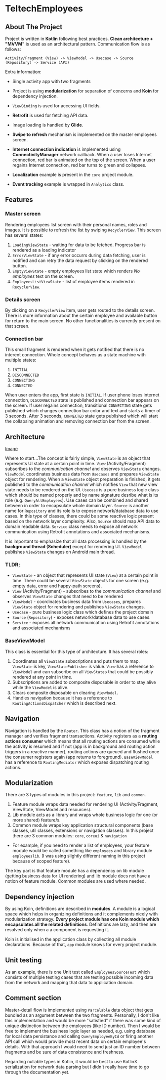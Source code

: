 # TeltechEmployees


## About The Project

Project is written in **Kotlin** following best practices. **Clean architecture + "MVVM"** is used as an architectural pattern. Communication flow is as follows:

`Activity/Fragment (View) -> ViewModel -> Usecase -> Source (Repository) -> Service (API)`

Extra information:

* Single activity app with two fragments

* Project is using **modularization** for separation of concerns and **Koin** for dependency injection. 

* `ViewBinding` is used for accessing UI fields.

* **Retrofit** is used for fetching API data. 

* Image loading is handled by **Glide**.

* **Swipe to refresh** mechanism is implemented on the master employees screen.

* **Internet connection indication** is implemented using **ConnectivityManager** network callback. When a user loses Internet connection, red bar is animated on the top of the screen. When a user regains Internet connection, red bar turns to green and collapses.

* **Localization** example is present in the `core` project module.

* **Event tracking** example is wrapped in `Analytics` class.


## Features

### Master screen
Rendering employees list screen with their personal names, roles and images. It is possible to refresh the list by swiping `RecyclerView`. This screen has several states:
1. `LoadingViewState` - waiting for data to be fetched. Progress bar is rendered as a loading indicator
2. `ErrorViewState` - if any error occurrs during data fetching, user is notified and can retry the data request by clicking on the rendered button.
3. `EmptyViewState` - empty employees list state which renders *No employees* text on the screen.
4. `EmployeesListViewState` - list of employee items rendered in `RecyclerView`.

### Details screen
By clicking on a `RecyclerView` item, user gets routed to the details screen. There is more information about the certain employee and available button for return to the main screen. No other functionalities is currently present on that screen.


### Connection bar
This small fragment is rendered when it gets notified that there is no interent connection. Whole concept behaves as a state machine with multiple states:
1. `INITIAL`
2. `DISCONNECTED`
3. `CONNECTING`
4. `CONNECTED`

When user enters the app, first state is `INITIAL`. If user phone loses internet connection, `DISCONNECTED` state is published and connection bar appears on the screen. If user regains connection, transitional `CONNECTING` state gets published which changes connection bar color and text and starts a timer of 3 seconds. After 3 seconds, `CONNECTED` state gets published which will start the collapsing animation and removing connection bar from the screen.


## Architecture
[Image](https://imgur.com/DgFVJWc)

Where to start...The concept is fairly simple, `ViewState` is an object that represents UI state at a certain point in time. `View` (Activity/Fragment) subscribes to the *communication channel* and observes `ViewState` changes. `ViewModel` coordinates business data from `Usecases` and prepares `ViewState` object for rendering. When a `ViewState` object preparation is finished, it gets published to the *communication channel* which notifies `View` that new view state needs to be rendered on the UI. `Usecase` is a pure business logic class which should be named properly and by name signature desribe what is its role (e.g. `QueryAllEmployees`). Use cases can be combined and shared between in order to encapsulate whole domain layer. `Source` is another name for `Repository` and its role is to expose network/database data to use cases. In this type of classes, there could be some reactive logic present based on the network layer complexity. Also, `Source` should map API data to domain readable data. `Service` class needs to expose all network communication using Retrofit annotations and associated mechanisms.

It is important to emphasize that all data processing is handled by the **background thread (Scheduler)** except for rendering UI. `ViewModel` publishes `ViewState` changes on Android main thread. 

### TLDR;
* `ViewState` - an object that represents UI state (`View`) at a certain point in time. There could be several `ViewState` objects for one screen (e.g. empty data, error and happy-path screens).
* `View` (Activity/Fragment) - subscribes to the *communication channel* and observes `ViewState` changes that need to be rendered
* `ViewModel` - coordinates business data from `Usecases`, prepares `ViewState` object for rendering and publishes `ViewState` changes.
* `Usecase` - pure business logic class which defines the project domain
* `Source` (`Repository`) - exposes network/database data to use cases.
* `Service` - exposes all network communication using Retrofit annotations and associated mechanisms

### BaseViewModel
This class is essential for this type of architecture. It has several roles:
1. Coordinates all `ViewState` subscriptions and puts them to map. `ViewState` is key, `ViewStatePublisher` is value. `View` has a reference to `ViewModel` and can subscribe on all `ViewState`s that could be possibly rendered at any point in time.
2. Subscriptions are added to composite disposable in order to stay alive while the `ViewModel` is alive.
3. Clears composite disposable on clearing `ViewModel`.
4. Handles navigation because it has a reference to `RoutingActionsDispatcher` which is described next.


## Navigation
Navigation is handled by the `Router`. This class has a notion of the fragment manager and verifies fragment transactions. Activity registers as a **routing actions consumer** which means that all routing actions are consumed while the activity is resumed and if not (app is in background and routing action triggers in a reactive manner), routing actions are queued and flushed once the consumer registers again (app returns to foreground). `BaseViewModel` has a reference to `RoutingMediator` which exposes dispatching routing actions.

## Modularization
There are 3 types of modules in this project: `feature`, `lib` and `common`. 
1. Feature module wraps data needed for rendering UI (Activity/Fragment, ViewState, ViewModel and resources). 
2. Lib module acts as a library and wraps whole business logic for one (or more shared) feature/s. 
3. Common module wraps key application structural components (base classes, util classes, extensions or navigation classes). In this project there are 3 common modules: `core`, `coreui` & `navigation`

* For example, if you need to render a list of employees, your feature module would be called something like `employees` and library module `employeeslib`. (I was using slightly different naming in this project because of scoped feature).

The key part is that feature module has a dependency on lib module (getting business data for UI rendering) and lib module does not have a notion of feature module. Common modules are used where needed.

## Dependency injection
By using Koin, definitions are described in **modules**. A module is a logical space which helps in organizing definitions and it complements nicely with modularization strategy. 
**Every project module has one Koin module which encapsulates all the related definitions**. Definitions are lazy, and then are resolved only when a a component is requesting it.

Koin is initialised in the application class by collecting all module declarations. Because of that, `app` module knows for every project module.

## Unit testing
As an example, there is one Unit test called `EmployeesSourceTest` which consists of multiple testing cases that are testing possible incoming data from the network and mapping that data to application domain.

## Comment section
Master-detail flow is implemented using `Parcelable` data object that gets bundled as an argument between the two fragments. Personally, I don't like this implementation and would be more "satisfied" if there was some kind of unique distinction between the employees (like ID number). Then I would be free to implement the business logic layer as needed, e.g. using database for local data persistance and calling `QueryEmployeeById` or firing another API call which would provide most recent data on certain employee's details. With that approach I would need to send just an ID number between fragments and be sure of data consistence and freshness.

Regarding nullable types in Kotlin, it would be best to use KotlinX serialization for network data parsing but I didn't really have time to go through the documentation yet.




